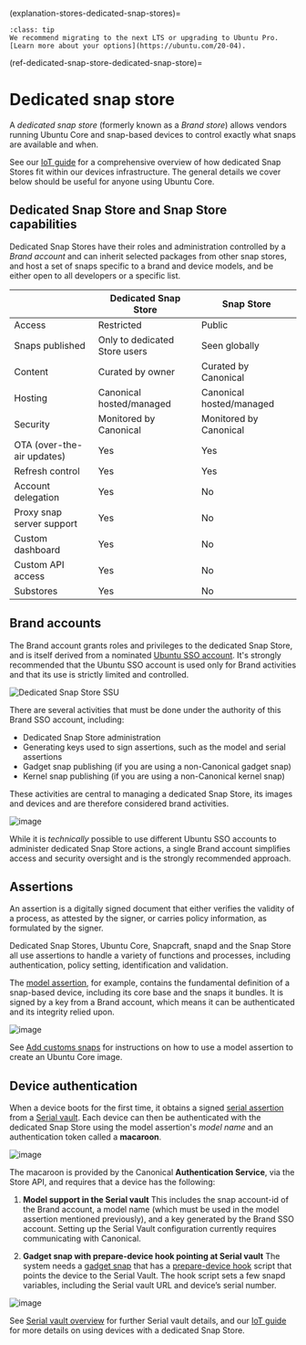 (explanation-stores-dedicated-snap-stores)=

```{admonition} Ubuntu 20.04 LTS is moving out of standard support in May 2025.
:class: tip
We recommend migrating to the next LTS or upgrading to Ubuntu Pro. [Learn more about your options](https://ubuntu.com/20-04).
```

(ref-dedicated-snap-store-dedicated-snap-store)=
# Dedicated snap store

A _dedicated snap store_ (formerly known as a _Brand store_) allows vendors running Ubuntu Core and snap-based devices to control exactly what snaps are available and when. 

See our [IoT guide](https://ubuntu.com/core/services/guide) for a comprehensive overview of how dedicated Snap Stores fit within our devices infrastructure. The general details we cover below should be useful for anyone using Ubuntu Core.

## Dedicated Snap Store and Snap Store capabilities

Dedicated Snap Stores have their roles and administration controlled by a _Brand account_ and can inherit selected packages from other snap stores, and host a set of snaps specific to a brand and device models, and be either open to all developers or a specific list.

|                            | Dedicated Snap Store               | Snap Store               |
|----------------------------|---------------------------|--------------------------|
| Access                     | Restricted                | Public                   |
| Snaps published            | Only to dedicated Store users | Seen globally            |
| Content                    | Curated by owner          | Curated by Canonical     |
| Hosting                    | Canonical hosted/managed  | Canonical hosted/managed |
| Security                   | Monitored by Canonical    | Monitored by Canonical   |
| OTA (over-the-air updates) | Yes                       | Yes                      |
| Refresh control            | Yes                       | Yes                      |
| Account delegation         | Yes                       | No                       |
| Proxy snap server support  | Yes                       | No                       |
| Custom dashboard           | Yes                       | No                       |
| Custom API access          | Yes                       | No                       |
| Substores                  | Yes                       | No                       |

## Brand accounts

The Brand account grants roles and privileges to the dedicated Snap Store, and is itself derived from a nominated  [Ubuntu SSO account](/tutorials/build-your-first-image/access-ubuntu-one). It's strongly recommended that the Ubuntu SSO account is used only for Brand activities and that its use is strictly limited and controlled.

![Dedicated Snap Store SSU](https://assets.ubuntu.com/v1/90807b1f-brand-store-1.png)

There are several activities that must be done under the authority of this Brand SSO account, including:

-   Dedicated Snap Store administration
-   Generating keys used to sign assertions, such as the model and serial assertions
-   Gadget snap publishing (if you are using a non-Canonical gadget snap)
-   Kernel snap publishing (if you are using a non-Canonical kernel snap)

These activities are central to managing a dedicated Snap Store, its images and devices and are therefore considered brand activities.

![image](https://assets.ubuntu.com/v1/83399278-brand-store-2.png)

While it is *technically* possible to use different Ubuntu SSO accounts to administer dedicated Snap Store actions, a single Brand account simplifies access and security oversight and is the strongly recommended approach.

## Assertions

An assertion is a digitally signed document that either verifies the validity of a process, as attested by the signer, or carries policy information, as formulated by the signer.

Dedicated Snap Stores, Ubuntu Core, Snapcraft, snapd and the Snap Store all use assertions to handle a variety of functions and processes, including authentication, policy setting, identification and validation.

The [model assertion](/reference/assertions/model), for example, contains the fundamental definition of a snap-based device, including its core base and the snaps it bundles. It is signed by a key from a Brand account, which means it can be authenticated and its integrity relied upon.

![image](https://assets.ubuntu.com/v1/c683de7a-brand-store-3.png)

See [Add customs snaps](/how-to-guides/image-creation/add-custom-snaps) for instructions on how to use a model assertion to create an Ubuntu Core image.

## Device authentication

When a device boots for the first time, it obtains a signed [serial assertion](/reference/assertions/serial) from a [Serial vault](https://canonical-serial-vault.readthedocs-hosted.com/). Each device can then be authenticated with the dedicated Snap Store using the model assertion's _model name_ and an authentication token called a **macaroon**. 

![image](https://assets.ubuntu.com/v1/6a584f30-brand-store-4.png)

The macaroon is provided by the Canonical **Authentication Service**, via the Store API, and requires that a device has the following:

1. **Model support in the Serial vault**
  This includes the snap account-id of the Brand account, a model name (which must be used in the model assertion mentioned previously), and a key generated by the Brand SSO account. Setting up the Serial Vault configuration currently requires communicating with Canonical.

1. **Gadget snap with prepare-device hook pointing at Serial vault** 
  The system needs a [gadget snap](/reference/gadget-snap-format) that has a [prepare-device hook](/reference/gadget-snap-format.md#prepare-device-hook) script that points the device to the Serial Vault. The hook script sets a few snapd variables, including the Serial vault URL and device’s serial number.

![image](https://assets.ubuntu.com/v1/0d9651a1-brand-store-5.png)

See [Serial vault overview](https://ubuntu.com/core/services/guide/serial-vault-overview) for further Serial vault details, and our [IoT guide](https://ubuntu.com/core/services/guide) for more details on using devices with a dedicated Snap Store.

